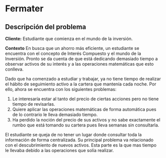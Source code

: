 # Fermater

## Descripción del problema

**Cliente:** Estudiante que comienza en el mundo de la inversión.

**Contexto** En busca que un ahorro más eficiente, un estudiante se encuentra con el concepto de Interés Compuesto y el mundo de la Inversión. Pronto se da cuenta de que está dedicando demasiado tiempo a observar activos de su interés y a las operaciones matemáticas que esto conlleva.

Dado que ha comenzado a estudiar y trabajar, ya no tiene tiempo de realizar el hábito de seguimiento activo a la cartera que mantenía cada noche. Por ello, ahora se encuentra con los siguientes problemas:

1. Le interesaría estar al tanto del precio de ciertas acciones pero no tiene tiempo de revisarlas.
2. Quiere aplicar las operaciones matemáticas de forma automática pues de lo contrario le lleva demasiado tiempo. 
3. Ha perdido la noción del precio de sus activos y no sabe exactamente el rumbo que está tomando su cartera pues lleva semanas sin consultarla.

El estudiante se queja de no tener un lugar donde consultar toda la información de forma centralizada. Su principal problema va relacionado con el descubrimiento de nuevos activos. Esta parte es la que mas tiempo le llevaba debido a las operaciones que solía realizar.

